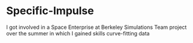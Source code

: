 # Specific-Impulse
I got involved in a Space Enterprise at Berkeley Simulations Team project over the summer in which I gained skills curve-fitting data
